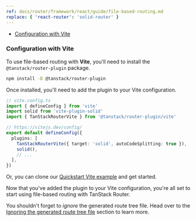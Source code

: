 ```yaml
---
ref: docs/router/framework/react/guide/file-based-routing.md
replace: { 'react-router': 'solid-router' }
---
```


[//]: # 'SupportedBundlersList'

- [Configuration with Vite](#configuration-with-vite)

[//]: # 'SupportedBundlersList'
[//]: # 'ConfigurationBundlerVite'

### Configuration with Vite

To use file-based routing with **Vite**, you'll need to install the `@tanstack/router-plugin` package.

```sh
npm install -D @tanstack/router-plugin
```

Once installed, you'll need to add the plugin to your Vite configuration.

```ts
// vite.config.ts
import { defineConfig } from 'vite'
import solid from 'vite-plugin-solid'
import { TanStackRouterVite } from '@tanstack/router-plugin/vite'

// https://vitejs.dev/config/
export default defineConfig({
  plugins: [
    TanStackRouterVite({ target: 'solid', autoCodeSplitting: true }),
    solid(),
    // ...
  ],
})
```

Or, you can clone our [Quickstart Vite example](https://github.com/TanStack/router/tree/main/examples/react/quickstart-file-based) and get started.

Now that you've added the plugin to your Vite configuration, you're all set to start using file-based routing with TanStack Router.

You shouldn't forget to _ignore_ the generated route tree file. Head over to the [Ignoring the generated route tree file](#ignoring-the-generated-route-tree-file) section to learn more.

[//]: # 'ConfigurationBundlerVite'
[//]: # 'ConfigurationBundlerRspack'
[//]: # 'ConfigurationBundlerRspack'
[//]: # 'ConfigurationBundlerWebpack'
[//]: # 'ConfigurationBundlerWebpack'
[//]: # 'ConfigurationBundlerEsbuild'
[//]: # 'ConfigurationBundlerEsbuild'
